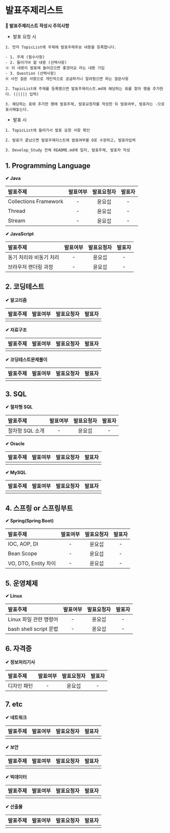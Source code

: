 # 발표주제리스트

**🙏 발표주제리스트 작성시 주의사항**

- 발표 요청 시

```
1. 먼저 TopicList에 주제에 발표주제후보 내용을 등록합니다.

- 1. 주제 (필수사항)
- 2. 들어가야 할 내용 (선택사항)
※ 이 내용이 발표에 들어갔으면 좋겠어요 라는 내용 기입
- 3. Question (선택사항)
※ 사전 질문 사항으로 개인적으로 궁금하거나 알려줬으면 하는 질문사항

2. TopicList에 주제를 등록했으면 발표주제리스트.md에 해당하는 표를 찾아 행을 추가한다. (||||| 입력) 

3. 해당하는 표에 추가한 행에 발표주제, 발표요청자를 작성한 뒤 발표여부, 발표자는 -으로 표시해놓는다.
```

- 발표 시

```
1. TopicList에 들어가서 발표 요청 사항 확인

2. 발표가 끝났으면 발표주제리스트에 발표여부를 O로 수정하고, 발표자입력

3. Develop_Study 전체 README.md에 일자, 발표주제, 발표자 작성
```

## 1. Programming Language

**✔ Java**

|발표주제|발표여부|발표요청자|발표자|
|:--|:--:|:--:|:--:|
|Collections Framework|-|윤요섭|-|
|Thread|-|윤요섭|-|
|Stream|-|윤요섭|-|


**✔ JavaScript**

|발표주제|발표여부|발표요청자|발표자|
|:--|:--:|:--:|:--:|
|동기 처리와 비동기 처리|-|윤요섭|-|
|브라우저 랜더링 과정|-|윤요섭|-|

## 2. 코딩테스트

**✔ 알고리즘**

|발표주제|발표여부|발표요청자|발표자|
|:--|:--:|:--:|:--:|
|||||

**✔ 자료구조**

|발표주제|발표여부|발표요청자|발표자|
|:--|:--:|:--:|:--:|
|||||

**✔ 코딩테스트문제풀이**

|발표주제|발표여부|발표요청자|발표자|
|:--|:--:|:--:|:--:|
|||||

## 3. SQL

**✔ 절차형 SQL**

|발표주제|발표여부|발표요청자|발표자|
|:--|:--:|:--:|:--:|
|절차형 SQL 소개|-|윤요섭|-|

**✔ Oracle**

|발표주제|발표여부|발표요청자|발표자|
|:--|:--:|:--:|:--:|
|||||

**✔ MySQL**

|발표주제|발표여부|발표요청자|발표자|
|:--|:--:|:--:|:--:|
|||||

## 4. 스프링 or 스프링부트

**✔ Spring(Spring Boot)**

|발표주제|발표여부|발표요청자|발표자|
|:--|:--:|:--:|:--:|
|IOC, AOP, DI|-|윤요섭|-|
|Bean Scope|-|윤요섭|-|
|VO, DTO, Entity 차이|-|윤요섭|-|

## 5. 운영체제

**✔ Linux**

|발표주제|발표여부|발표요청자|발표자|
|:--|:--:|:--:|:--:|
|Linux 파일 관련 명령어|-|윤요섭|-|
|bash shell script 문법|-|윤요섭|-|

## 6. 자격증

**✔ 정보처리기사**

|발표주제|발표여부|발표요청자|발표자|
|:--|:--:|:--:|:--:|
|디자인 패턴|-|윤요섭|-|

## 7. etc

**✔ 네트워크**

|발표주제|발표여부|발표요청자|발표자|
|:--|:--:|:--:|:--:|
|||||

**✔ 보안**

|발표주제|발표여부|발표요청자|발표자|
|:--|:--:|:--:|:--:|
|||||

**✔ 빅데이터**

|발표주제|발표여부|발표요청자|발표자|
|:--|:--:|:--:|:--:|
|||||

**✔ 산출물**

|발표주제|발표여부|발표요청자|발표자|
|:--|:--:|:--:|:--:|
|||||